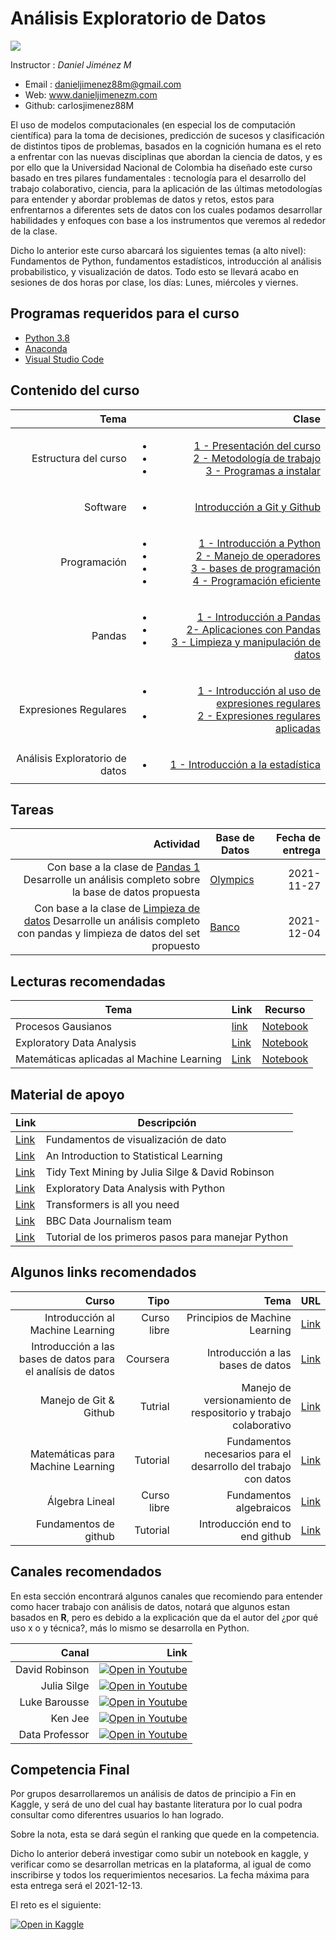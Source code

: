 # Análisis Exploratorio de Datos 

![](https://camo.githubusercontent.com/eaf6d00cab4f08bc322ccbf97174c3fe9ebf0e563ee4a94dbd1e8ce5930ac489/68747470733a2f2f636f6e666c6963746f732d616d6269656e74616c65732e6e65742f6f63615f62642f696d672f4c6f676f253230554e2e6a7067)

Instructor : *Daniel Jiménez M*

* Email : danieljimenez88m@gmail.com
* Web: www.danieljimenezm.com
* Github: carlosjimenez88M



El uso de modelos computacionales (en especial los de computación científica) para la toma de decisiones, predicción de sucesos y clasificación de distintos tipos de problemas, basados en la cognición humana es el reto a enfrentar con las nuevas disciplinas que abordan la ciencia de datos, y es por ello que la Universidad Nacional de Colombia  ha diseñado este curso basado en tres pilares fundamentales : tecnología para el desarrollo del trabajo colaborativo, ciencia, para la aplicación de las últimas metodologías para entender y abordar problemas de datos y retos, estos para enfrentarnos a diferentes sets de datos con los cuales podamos desarrollar habilidades y enfoques con base a los instrumentos que veremos al rededor de la clase. 


Dicho lo anterior este curso abarcará los siguientes temas (a alto nivel): Fundamentos de Python, fundamentos estadísticos, introducción al análisis probabilistico, y visualización de datos. Todo esto se llevará acabo en sesiones de dos horas por clase, los días: Lunes, miércoles y viernes.

## Programas requeridos para el curso

* [Python 3.8](https://www.python.org/downloads/macos/)
* [Anaconda](https://www.anaconda.com/products/individual)
* [Visual Studio Code](https://code.visualstudio.com/download)


## Contenido del curso

|Tema|Clase|
|-----:|-----:|
|Estructura del curso| <ul><li> [1 - Presentación del curso](https://github.com/carlosjimenez88M/EDA_Course/blob/master/presentaciones/clase0.pdf) </li> <li> [2 - Metodología de trabajo](https://github.com/carlosjimenez88M/EDA_Course/blob/master/presentaciones/clase0.1.pdf) </li> <li> [3 - Programas a instalar](https://github.com/carlosjimenez88M/EDA_Course/blob/master/presentaciones/clase1.1.pdf)|
|Software| <ul><li>  [Introducción a Git y Github](https://github.com/carlosjimenez88M/EDA_Course/blob/master/presentaciones/clase2.pdf) |
|Programación|<ul><li> [1 - Introducción a Python](https://github.com/carlosjimenez88M/EDA_Course/blob/master/presentaciones/Python_Introduction.ipynb) </li> <li> [2 - Manejo de operadores](https://github.com/carlosjimenez88M/EDA_Course/blob/master/Notebooks/Intro_python.ipynb)</li> <li> [3 - bases de programación](https://github.com/carlosjimenez88M/EDA_Course/blob/master/presentaciones/programaci%C3%B3n1.ipynb) </li> <li> [4 - Programación eficiente](https://github.com/carlosjimenez88M/EDA_Course/blob/master/presentaciones/programacion.ipynb)|
|Pandas| <ul><li> [1 - Introducción a Pandas](https://github.com/carlosjimenez88M/EDA_Course/blob/master/presentaciones/pandas_I.ipynb) </li> <li> [2- Aplicaciones con Pandas](https://github.com/carlosjimenez88M/EDA_Course/blob/master/presentaciones/Example_pandas.ipynb) </li> <li>[3 - Limpieza y manipulación de datos](https://github.com/carlosjimenez88M/EDA_Course/blob/master/presentaciones/pandasII.ipynb)|
|Expresiones Regulares|<ul><li> [1 - Introducción al uso de expresiones regulares]() </li> <li> [2 - Expresiones regulares aplicadas]()|
|Análisis Exploratorio de datos|<ul><li> [1 - Introducción a la estadística]()|



## Tareas
|Actividad|Base de Datos|Fecha de entrega|
|--------:|-------------|---------------:|
|Con base a la clase de [Pandas 1](https://github.com/carlosjimenez88M/EDA_Course/blob/master/presentaciones/pandas_I.ipynb) Desarrolle un análisis completo sobre la base de datos propuesta|[Olympics](https://raw.githubusercontent.com/rfordatascience/tidytuesday/master/data/2021/2021-07-27/olympics.csv)|2021-11-27|
|Con base a la clase de [Limpieza de datos](https://github.com/carlosjimenez88M/EDA_Course/blob/master/presentaciones/pandasII.ipynb) Desarrolle un análisis completo con pandas y limpieza de datos del set propuesto|[Banco](https://github.com/carlosjimenez88M/EDA_Course/blob/master/bases_de_datos/banking_dirty.csv)|2021-12-04|


## Lecturas recomendadas

| Tema| Link |Recurso|
| --- | --- | --- |
|Procesos Gausianos|[link](https://towardsdatascience.com/gaussian-process-first-step-towards-active-learning-in-physics-239a8b260579)|[Notebook](https://colab.research.google.com/github/ziatdinovmax/notebooks_for_medium/blob/main/GP_for_medium.ipynb)|
|Exploratory Data Analysis|[Link]()|[Notebook](https://github.com/hmix13/Sweetviz/blob/master/sweetviz.ipynb)|
|Matemáticas aplicadas al Machine Learning|[Link](https://mml-book.github.io/book/mml-book.pdf)|[Notebook](https://github.com/luonglearnstocode/math-for-machine-learning)| 


## Material de apoyo


| Link | Descripción |
| --- | --- |
| [Link](https://serialmentor.com/dataviz/) | Fundamentos de visualización de dato|
| [Link](https://www.statlearning.com/) | An Introduction to Statistical Learning |
| [Link](https://www.tidytextmining.com/) | Tidy Text Mining by Julia Silge & David Robinson |
| [Link](https://www.amazon.com/-/es/Suresh-Kumar-Mukhiya/dp/1789537258) | Exploratory Data Analysis with Python|
| [Link](https://arxiv.org/abs/1706.03762) | Transformers is all you need |
 [Link](https://medium.com/bbc-visual-and-data-journalism/how-the-bbc-visual-and-data-journalism-team-works-with-graphics-in-r-ed0b35693535) | BBC Data Journalism team |
 |[Link](https://docs.python.org/3/tutorial/)|Tutorial de los primeros pasos para manejar Python|

 ## Algunos links recomendados 
 |Curso|Tipo|Tema|URL|
 |----:|---:|---:|--:|
 |Introducción al Machine Learning| Curso libre|Principios de Machine Learning|[Link](https://www.coursera.org/learn/machine-learning)|
 |Introducción a las bases de datos para el analísis de datos|Coursera|Introducción a las bases de datos|[Link](https://www.coursera.org/learn/sql-for-data-science)|
 |Manejo de Git & Github|Tutrial|Manejo de versionamiento de respositorio y trabajo colaborativo|[Link](https://www.youtube.com/watch?v=HiXLkL42tMU)|
 |Matemáticas para Machine Learning|Tutorial|Fundamentos necesarios para el desarrollo del trabajo con datos|[Link](https://www.youtube.com/watch?v=1VSZtNYMntM&t=1563s)|
 |Álgebra Lineal|Curso libre|Fundamentos algebraicos|[Link](https://www.khanacademy.org/math/algebra)|
 |Fundamentos de github|Tutorial|Introducción end to end github|[Link](https://docs.github.com/en/get-started/quickstart/git-and-github-learning-resources)|
 



## Canales recomendados

En esta sección encontrará algunos canales que recomiendo para entender como hacer trabajo con análisis de datos, notará que algunos estan basados en **R**, pero es debido a la explicación que da el autor del ¿por qué uso x o y técnica?, más lo mismo se desarrolla en Python.

|Canal|Link|
|----:|---:|
|David Robinson|[![Open in Youtube](https://img.shields.io/static/v1?label=&message=Open%20in%20youtube&labelColor=red&color=blue&logo=youtube)](https://www.youtube.com/user/safe4democracy/videos)|
|Julia Silge|[![Open in Youtube](https://img.shields.io/static/v1?label=&message=Open%20in%20youtube&labelColor=red&color=blue&logo=youtube)](https://www.youtube.com/channel/UCTTBgWyJl2HrrhQOOc710kA)|
|Luke Barousse|[![Open in Youtube](https://img.shields.io/static/v1?label=&message=Open%20in%20youtube&labelColor=red&color=blue&logo=youtube)](https://www.youtube.com/c/LukeBarousse)|
|Ken Jee|[![Open in Youtube](https://img.shields.io/static/v1?label=&message=Open%20in%20youtube&labelColor=red&color=blue&logo=youtube)](https://www.youtube.com/c/KenJee1/videos)|
|Data Professor|[![Open in Youtube](https://img.shields.io/static/v1?label=&message=Open%20in%20youtube&labelColor=red&color=blue&logo=youtube)](https://www.youtube.com/c/DataProfessor/videos)|


## Competencia Final

Por grupos desarrollaremos un análisis de datos de principio a Fin en Kaggle, y será de uno del cual hay bastante literatura por lo cual podra consultar como diferentres usuarios lo han logrado.

Sobre la nota, esta se dará según el ranking que quede en la competencia.

Dicho lo anterior deberá investigar como subir un notebook en kaggle, y verificar como se desarrollan metricas en la plataforma, al igual de como inscribirse y todos los requerimientos necesarios. La fecha máxima para esta entrega será el 2021-12-13.

El reto es el siguiente:


[![Open in Kaggle](https://img.shields.io/static/v1?label=&message=Open%20in%20kaggle&labelColor=gary&color=gray&logo=kaggle)](https://www.kaggle.com/c/titanic)




